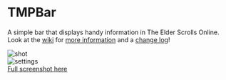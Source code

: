 # TMPBar
A simple bar that displays handy information in The Elder Scrolls Online.  
Look at the [wiki](https://github.com/zeOxx/TMPBar/wiki) for [more information](https://github.com/zeOxx/TMPBar/wiki#why) and a [change log](https://github.com/zeOxx/TMPBar/wiki#change-log)!

![shot](http://i.imgur.com/qPovrto.png)  
![settings](https://i.imgur.com/SQo9lxT.png)  
[Full screenshot here](http://i.imgur.com/R5uTCGG.png)
